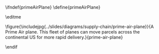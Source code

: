 \ifndef{primeAirPlane}
\define{primeAirPlane}

\editme

\figure{\includejpg{../slides/diagrams/supply-chain/prime-air-plane}}{A Prime Air plane. This fleet of planes can move parcels across the continental US for more rapid delivery.}{prime-air-plane}

\endif
